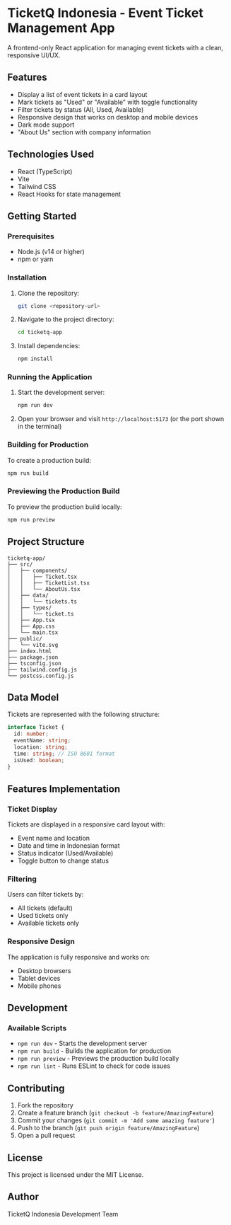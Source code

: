 # TicketQ Indonesia - Event Ticket Management App

A frontend-only React application for managing event tickets with a clean, responsive UI/UX.

## Features

- Display a list of event tickets in a card layout
- Mark tickets as "Used" or "Available" with toggle functionality
- Filter tickets by status (All, Used, Available)
- Responsive design that works on desktop and mobile devices
- Dark mode support
- "About Us" section with company information

## Technologies Used

- React (TypeScript)
- Vite
- Tailwind CSS
- React Hooks for state management

## Getting Started

### Prerequisites

- Node.js (v14 or higher)
- npm or yarn

### Installation

1. Clone the repository:
   ```bash
   git clone <repository-url>
   ```

2. Navigate to the project directory:
   ```bash
   cd ticketq-app
   ```

3. Install dependencies:
   ```bash
   npm install
   ```

### Running the Application

1. Start the development server:
   ```bash
   npm run dev
   ```

2. Open your browser and visit `http://localhost:5173` (or the port shown in the terminal)

### Building for Production

To create a production build:

```bash
npm run build
```

### Previewing the Production Build

To preview the production build locally:

```bash
npm run preview
```

## Project Structure

```
ticketq-app/
├── src/
│   ├── components/
│   │   ├── Ticket.tsx
│   │   ├── TicketList.tsx
│   │   └── AboutUs.tsx
│   ├── data/
│   │   └── tickets.ts
│   ├── types/
│   │   └── ticket.ts
│   ├── App.tsx
│   ├── App.css
│   └── main.tsx
├── public/
│   └── vite.svg
├── index.html
├── package.json
├── tsconfig.json
├── tailwind.config.js
└── postcss.config.js
```

## Data Model

Tickets are represented with the following structure:

```typescript
interface Ticket {
  id: number;
  eventName: string;
  location: string;
  time: string; // ISO 8601 format
  isUsed: boolean;
}
```

## Features Implementation

### Ticket Display
Tickets are displayed in a responsive card layout with:
- Event name and location
- Date and time in Indonesian format
- Status indicator (Used/Available)
- Toggle button to change status

### Filtering
Users can filter tickets by:
- All tickets (default)
- Used tickets only
- Available tickets only

### Responsive Design
The application is fully responsive and works on:
- Desktop browsers
- Tablet devices
- Mobile phones

## Development

### Available Scripts

- `npm run dev` - Starts the development server
- `npm run build` - Builds the application for production
- `npm run preview` - Previews the production build locally
- `npm run lint` - Runs ESLint to check for code issues

## Contributing

1. Fork the repository
2. Create a feature branch (`git checkout -b feature/AmazingFeature`)
3. Commit your changes (`git commit -m 'Add some amazing feature'`)
4. Push to the branch (`git push origin feature/AmazingFeature`)
5. Open a pull request

## License

This project is licensed under the MIT License.

## Author

TicketQ Indonesia Development Team
